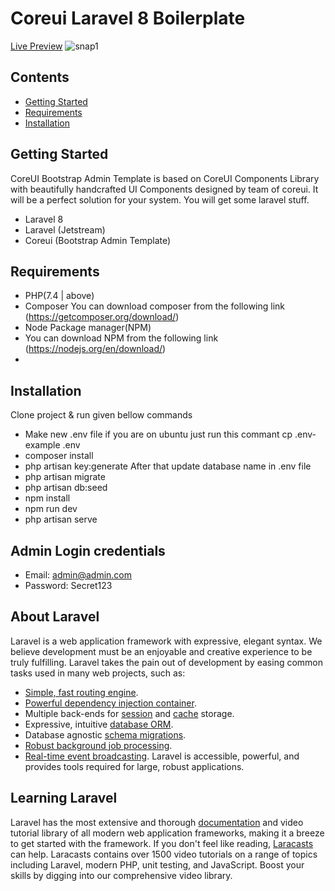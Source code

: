 # Coreui Laravel 8 Boilerplate
[Live Preview]()
![snap1]()
## Contents
- [Getting Started](#getting-started)
- [Requirements](#reguirements)
- [Installation](#download-install)
## Getting Started
CoreUI Bootstrap Admin Template is based on CoreUI Components Library with beautifully handcrafted UI Components designed by team of coreui. It will be a perfect solution for your system. You will get some laravel stuff.
- Laravel 8 
- Laravel (Jetstream)
- Coreui (Bootstrap Admin Template)

## Requirements
- PHP(7.4 | above)
- Composer
    You can download composer from the following link (https://getcomposer.org/download/)
- Node Package manager(NPM)
-   You can download NPM from the following link (https://nodejs.org/en/download/)
- 
## Installation
Clone project & run given bellow commands
- Make new .env file if you are on ubuntu just run this commant cp .env-example .env
- composer install
- php artisan key:generate
  After that update database name in .env file
- php artisan migrate
- php artisan db:seed
- npm install
- npm run dev
- php artisan serve

## Admin Login credentials
- Email: admin@admin.com
- Password: Secret123

## About Laravel
Laravel is a web application framework with expressive, elegant syntax. We believe development must be an enjoyable and creative experience to be truly fulfilling. Laravel takes the pain out of development by easing common tasks used in many web projects, such as:
- [Simple, fast routing engine](https://laravel.com/docs/routing).
- [Powerful dependency injection container](https://laravel.com/docs/container).
- Multiple back-ends for [session](https://laravel.com/docs/session) and [cache](https://laravel.com/docs/cache) storage.
- Expressive, intuitive [database ORM](https://laravel.com/docs/eloquent).
- Database agnostic [schema migrations](https://laravel.com/docs/migrations).
- [Robust background job processing](https://laravel.com/docs/queues).
- [Real-time event broadcasting](https://laravel.com/docs/broadcasting).
Laravel is accessible, powerful, and provides tools required for large, robust applications.
## Learning Laravel
Laravel has the most extensive and thorough [documentation](https://laravel.com/docs) and video tutorial library of all modern web application frameworks, making it a breeze to get started with the framework.
If you don't feel like reading, [Laracasts](https://laracasts.com) can help. Laracasts contains over 1500 video tutorials on a range of topics including Laravel, modern PHP, unit testing, and JavaScript. Boost your skills by digging into our comprehensive video library.
